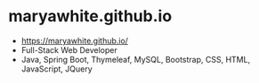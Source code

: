 # maryawhite.github.io
- https://maryawhite.github.io/
- Full-Stack Web Developer
- Java, Spring Boot, Thymeleaf, MySQL, Bootstrap, CSS, HTML, JavaScript, JQuery 

